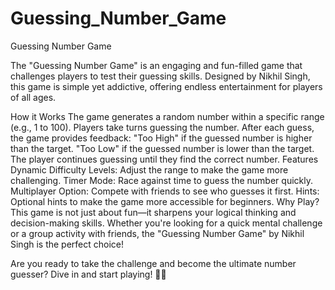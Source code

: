# Guessing_Number_Game
Guessing Number Game

The "Guessing Number Game" is an engaging and fun-filled game that challenges players to test their guessing skills. Designed by Nikhil Singh, this game is simple yet addictive, offering endless entertainment for players of all ages.

How it Works
The game generates a random number within a specific range (e.g., 1 to 100).
Players take turns guessing the number.
After each guess, the game provides feedback:
"Too High" if the guessed number is higher than the target.
"Too Low" if the guessed number is lower than the target.
The player continues guessing until they find the correct number.
Features
Dynamic Difficulty Levels: Adjust the range to make the game more challenging.
Timer Mode: Race against time to guess the number quickly.
Multiplayer Option: Compete with friends to see who guesses it first.
Hints: Optional hints to make the game more accessible for beginners.
Why Play?
This game is not just about fun—it sharpens your logical thinking and decision-making skills. Whether you're looking for a quick mental challenge or a group activity with friends, the "Guessing Number Game" by Nikhil Singh is the perfect choice!

Are you ready to take the challenge and become the ultimate number guesser? Dive in and start playing! 🎯🎲
